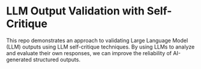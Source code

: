 # LLM Output Validation with Self-Critique

This repo demonstrates an approach to validating Large Language Model (LLM) outputs using LLM self-critique techniques. By using LLMs to analyze and evaluate their own responses, we can improve the reliability of AI-generated structured outputs.

